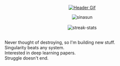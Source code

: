 <div align="center">

[![Header Gif](assets/header.gif)](https://github.com/sinasun)

</div>
<div align="center">
    <img align="center" src="https://komarev.com/ghpvc/?username=sinasun&label=Profile%20views&color=0e75b6&style=flat" alt="sinasun" />
    <br><br>
    <img align="center" src="https://github-readme-streak-stats.herokuapp.com/?user=sinasun&theme=onedark" alt="streak-stats" />
    <br><br>
    <p align="left">
        Never thought of destroying, so I'm building new stuff.
        <br>
        Singularity beats any system. 
        <br>
        Interested in deep learning papers.
        <br>
        Struggle doesn't end.
        <br>
    </p>

</div>
